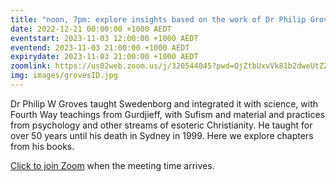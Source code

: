 ```yaml
---
title: "noon, 7pm: explore insights based on the work of Dr Philip Groves"
date: 2022-12-21 00:00:00 +1000 AEDT
eventstart: 2023-11-03 12:00:00 +1000 AEDT
eventend: 2023-11-03 21:00:00 +1000 AEDT
expirydate: 2023-11-03 21:00:00 +1000 AEDT
zoomlink: https://us02web.zoom.us/j/320544045?pwd=QjZtbUxvVk81b2dweUtZZTE3ZE9IZz09
img: images/grovesID.jpg
---
```


Dr Philip W Groves taught Swedenborg and integrated it with science, with Fourth Way teachings from Gurdjieff, with Sufism and material and practices from psychology and other streams of esoteric Christianity. He taught for over 50 years until his death in Sydney in 1999. Here we explore chapters from his books.

[Click to join Zoom](https://us02web.zoom.us/j/320544045?pwd=QjZtbUxvVk81b2dweUtZZTE3ZE9IZz09) when the meeting time arrives.